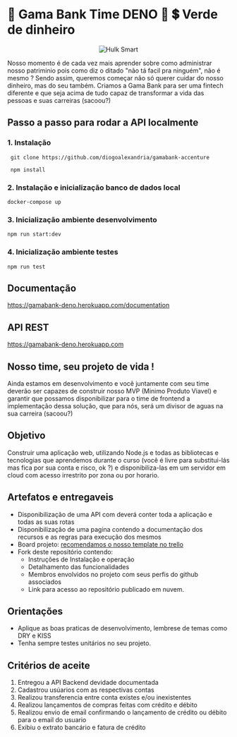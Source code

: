 # 🏦 Gama Bank Time DENO :t-rex: 💲 Verde de dinheiro

<p align="center">
  <img src="https://media.tenor.com/images/63dc70b43a949617fdfa3447868d534d/tenor.gif" alt="Hulk Smart"/>
</p>

Nosso momento é de cada vez mais aprender sobre como administrar nosso patriminio pois como diz o ditado "não tá facil pra ninguém", não é mesmo ? Sendo assim, queremos começar não só querer cuidar do nosso dinheiro, mas do seu também. Criamos a Gama Bank para ser uma fintech diferente e que seja acima de tudo capaz de transformar a vida das pessoas e suas carreiras (sacoou?)


## Passo a passo para rodar a API localmente

### 1. Instalação

     git clone https://github.com/diogoalexandria/gamabank-accenture

     npm install

### 2. Instalação e inicialização banco de dados local

    docker-compose up

### 3. Inicialização ambiente desenvolvimento

    npm run start:dev

### 4. Inicialização ambiente testes

    npm run test

## Documentação

https://gamabank-deno.herokuapp.com/documentation

## API REST

https://gamabank-deno.herokuapp.com


## Nosso time, seu projeto de vida !

Ainda estamos em desenvolvimento e você juntamente com seu time deverão ser capazes de construir nosso MVP (Minimo Produto Viavel) e garantir que possamos disponibilizar para o time de frontend a implementação dessa solução, que para nós, será um divisor de aguas na sua carreira (sacoou?)

## Objetivo
Construir uma aplicação web, utilizando Node.js e todas as bibliotecas e tecnologias que aprendemos durante o curso (você é livre para substitui-lás mas fica por sua conta e risco, ok ?) e disponibiliza-las em um servidor em cloud com acesso irrestrito por zona ou por horario.


## Artefatos e entregaveis
* Disponibilização de uma API com deverá conter toda a aplicação e todas as suas rotas
* Disponibilização de uma pagina contendo a documentação dos recursos e as regras para execução dos mesmos
* Board projeto: [recomendamos o nosso template no trello](https://trello.com/b/omMyz2qd/projeto-gamabank)
* Fork deste repositório contendo:
    * Instruções de Instalação e operação
    * Detalhamento das funcionalidades
    * Membros envolvidos no projeto com seus perfis do github associados
    * Link para acesso ao repositório publicado em nuvem.


## Orientações
- Aplique as boas praticas de desenvolvimento, lembrese de temas como DRY e KISS
- Tenha sempre testes unitários  no seu projeto.


## Critérios de aceite
1. Entregou a API Backend devidade documentada
2. Cadastrou usúarios com as respectivas contas
3. Realizou transferencia entre conta existes e/ou inexistentes
4. Realizou lançamentos de compras feitas com crédito e débito
5. Realizou envio de email confirmando o lançamento de crédito ou débito para o email do usuario
6. Exibiu o extrato bancário e fatura de crédito









